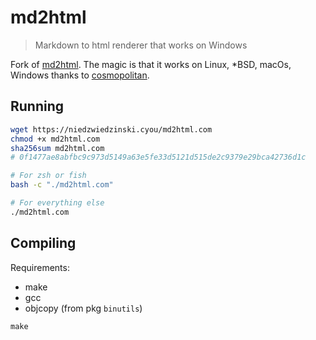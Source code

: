 # md2html

> Markdown to html renderer that works on Windows

Fork of [md2html](https://github.com/kukrimate/md2html). The magic is that it works
on Linux, *BSD, macOs, Windows thanks to [cosmopolitan](https://github.com/jart/cosmopolitan).

## Running

```sh
wget https://niedzwiedzinski.cyou/md2html.com
chmod +x md2html.com
sha256sum md2html.com
# 0f1477ae8abfbc9c973d5149a63e5fe33d5121d515de2c9379e29bca42736d1c

# For zsh or fish
bash -c "./md2html.com"

# For everything else
./md2html.com
```

## Compiling

Requirements:

* make
* gcc
* objcopy (from pkg `binutils`)

```
make
```
